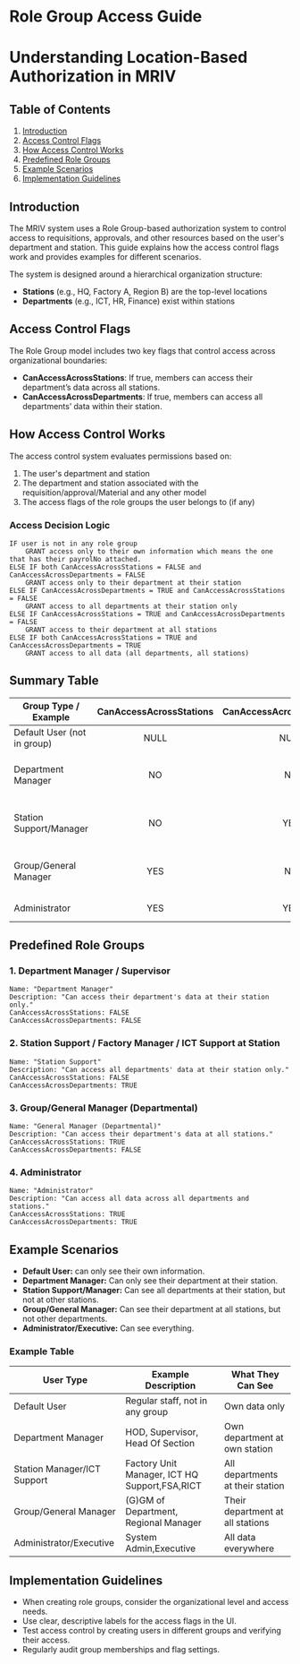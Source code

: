 # Role Group Access Guide
# Understanding Location-Based Authorization in MRIV

## Table of Contents
1. [Introduction](#introduction)
2. [Access Control Flags](#access-control-flags)
3. [How Access Control Works](#how-access-control-works)
4. [Predefined Role Groups](#predefined-role-groups)
5. [Example Scenarios](#example-scenarios)
6. [Implementation Guidelines](#implementation-guidelines)

## Introduction

The MRIV system uses a Role Group-based authorization system to control access to requisitions, approvals, and other resources based on the user's department and station. This guide explains how the access control flags work and provides examples for different scenarios.

The system is designed around a hierarchical organization structure:
- **Stations** (e.g., HQ, Factory A, Region B) are the top-level locations
- **Departments** (e.g., ICT, HR, Finance) exist within stations

## Access Control Flags

The Role Group model includes two key flags that control access across organizational boundaries:

- **CanAccessAcrossStations**: If true, members can access their department’s data across all stations.
- **CanAccessAcrossDepartments**: If true, members can access all departments’ data within their station.

## How Access Control Works

The access control system evaluates permissions based on:
1. The user's department and station
2. The department and station associated with the requisition/approval/Material and any other model
3. The access flags of the role groups the user belongs to (if any)

### Access Decision Logic

```
IF user is not in any role group
    GRANT access only to their own information which means the one that has their payrolNo attached.
ELSE IF both CanAccessAcrossStations = FALSE and CanAccessAcrossDepartments = FALSE
    GRANT access only to their department at their station
ELSE IF CanAccessAcrossDepartments = TRUE and CanAccessAcrossStations = FALSE
    GRANT access to all departments at their station only
ELSE IF CanAccessAcrossStations = TRUE and CanAccessAcrossDepartments = FALSE
    GRANT access to their department at all stations
ELSE IF both CanAccessAcrossStations = TRUE and CanAccessAcrossDepartments = TRUE
    GRANT access to all data (all departments, all stations)
```

## Summary Table

| Group Type / Example         | CanAccessAcrossStations | CanAccessAcrossDepartments | What They Can See                                 |
|-----------------------------|:----------------------:|:-------------------------:|---------------------------------------------------|
| Default User (not in group)  |          NULL          |      NULL     | Own Information |
| Department Manager           |          NO            |      NO       | Own department at own station|
| Station Support/Manager      |          NO            |      YES      | All departments at own station  |
| Group/General Manager        |         YES            |      NO       | Own department at all stations |
| Administrator                |         YES            |      YES      | All data everywhere     |

## Predefined Role Groups

### 1. Department Manager / Supervisor
```
Name: "Department Manager"
Description: "Can access their department's data at their station only."
CanAccessAcrossStations: FALSE
CanAccessAcrossDepartments: FALSE
```

### 2. Station Support / Factory Manager / ICT Support at Station
```
Name: "Station Support"
Description: "Can access all departments' data at their station only."
CanAccessAcrossStations: FALSE
CanAccessAcrossDepartments: TRUE
```

### 3. Group/General Manager (Departmental)
```
Name: "General Manager (Departmental)"
Description: "Can access their department's data at all stations."
CanAccessAcrossStations: TRUE
CanAccessAcrossDepartments: FALSE
```

### 4. Administrator
```
Name: "Administrator"
Description: "Can access all data across all departments and stations."
CanAccessAcrossStations: TRUE
CanAccessAcrossDepartments: TRUE
```

## Example Scenarios

- **Default User:** can only see their own information.
- **Department Manager:** Can only see their department at their station.
- **Station Support/Manager:** Can see all departments at their station, but not at other stations.
- **Group/General Manager:** Can see their department at all stations, but not other departments.
- **Administrator/Executive:** Can see everything.

### Example Table

| User Type                  | Example Description                                 | What They Can See                                 |
|----------------------------|-----------------------------------------------------|---------------------------------------------------|
| Default User                | Regular staff, not in any group                     | Own data only    |
| Department Manager          | HOD, Supervisor, Head Of Section                 | Own department at own station     |
| Station Manager/ICT Support | Factory Unit Manager, ICT HQ Support,FSA,RICT       | All departments at their station     |
| Group/General Manager       | (G)GM of Department, Regional Manager                     | Their department at all stations     |
| Administrator/Executive     | System Admin,Executive                   | All data everywhere     |

## Implementation Guidelines

- When creating role groups, consider the organizational level and access needs.
- Use clear, descriptive labels for the access flags in the UI.
- Test access control by creating users in different groups and verifying their access.
- Regularly audit group memberships and flag settings.
